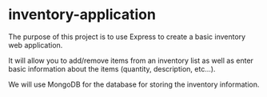 # inventory-application

The purpose of this project is to use Express to create a basic inventory web application.

It will allow you to add/remove items from an inventory list as well as enter basic information about the items (quantity, description, etc...).

We will use MongoDB for the database for storing the inventory information.